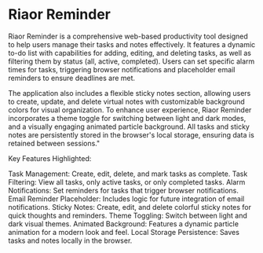 
# Riaor Reminder

Riaor Reminder is a comprehensive web-based productivity tool designed to help users manage their tasks and notes effectively. It features a dynamic to-do list with capabilities for adding, editing, and deleting tasks, as well as filtering them by status (all, active, completed). Users can set specific alarm times for tasks, triggering browser notifications and placeholder email reminders to ensure deadlines are met.

The application also includes a flexible sticky notes section, allowing users to create, update, and delete virtual notes with customizable background colors for visual organization. To enhance user experience, Riaor Reminder incorporates a theme toggle for switching between light and dark modes, and a visually engaging animated particle background. All tasks and sticky notes are persistently stored in the browser's local storage, ensuring data is retained between sessions."

Key Features Highlighted:

Task Management: Create, edit, delete, and mark tasks as complete.
Task Filtering: View all tasks, only active tasks, or only completed tasks.
Alarm Notifications: Set reminders for tasks that trigger browser notifications.
Email Reminder Placeholder: Includes logic for future integration of email notifications.
Sticky Notes: Create, edit, and delete colorful sticky notes for quick thoughts and reminders.
Theme Toggling: Switch between light and dark visual themes.
Animated Background: Features a dynamic particle animation for a modern look and feel.
Local Storage Persistence: Saves tasks and notes locally in the browser.
